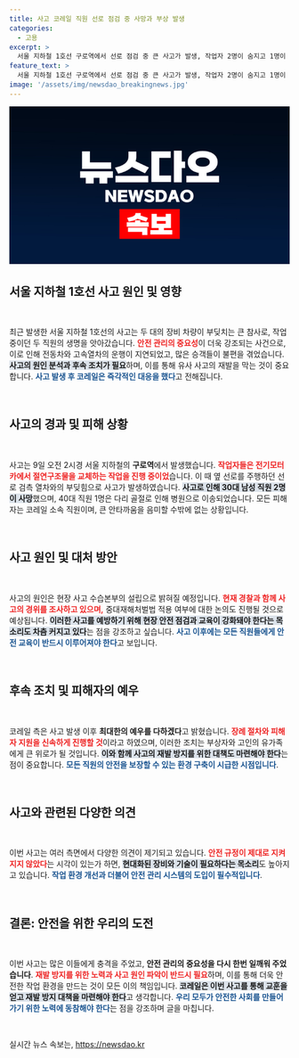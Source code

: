 ```yaml
---
title: 사고 코레일 직원 선로 점검 중 사망과 부상 발생
categories:
  - 고용
excerpt: >
  서울 지하철 1호선 구로역에서 선로 점검 중 큰 사고가 발생, 작업자 2명이 숨지고 1명이 다리 부상을 입었습니다. 코레일은 사고 원인 파악에 착수하며, 고용노동부는 중대재해처벌법 적용 여부를 검토 중입니다.
feature_text: >
  서울 지하철 1호선 구로역에서 선로 점검 중 큰 사고가 발생, 작업자 2명이 숨지고 1명이 다리 부상을 입었습니다. 코레일은 사고 원인 파악에 착수하며, 고용노동부는 중대재해처벌법 적용 여부를 검토 중입니다.
image: '/assets/img/newsdao_breakingnews.jpg'
---
```


<p><img src="/assets/img/newsdao_breakingnews.jpg" alt="koreaapp 속보" /></p>

<h2 data-ke-size="size26">서울 지하철 1호선 사고 원인 및 영향</h2>

<p data-ke-size="size16">&nbsp;</p>

<p data-ke-size="size16">최근 발생한 서울 지하철 1호선의 사고는 두 대의 장비 차량이 부딪치는 큰 참사로, 작업 중이던 두 직원의 생명을 앗아갔습니다. <b><span style="color: #ee2323;">안전 관리의 중요성</span></b>이 더욱 강조되는 사건으로, 이로 인해 전동차와 고속열차의 운행이 지연되었고, 많은 승객들이 불편을 겪었습니다. <b><span style="background-color: #21538527;">사고의 원인 분석과 후속 조치가 필요</span></b>하며, 이를 통해 유사 사고의 재발을 막는 것이 중요합니다. <b><span style="color: #1a5490;">사고 발생 후 코레일은 즉각적인 대응을 했다</span></b>고 전해집니다.</p>

<p data-ke-size="size16">&nbsp;</p>

<h2 data-ke-size="size26">사고의 경과 및 피해 상황</h2>

<p data-ke-size="size16">&nbsp;</p>

<p data-ke-size="size16">사고는 9일 오전 2시경 서울 지하철의 <b>구로역</b>에서 발생했습니다. <b><span style="color: #ee2323;">작업자들은 전기모터카에서 절연구조물을 교체하는 작업을 진행 중이었</span></b>습니다. 이 때 옆 선로를 주행하던 선로 검측 열차와의 부딪힘으로 사고가 발생하였습니다. <b><span style="background-color: #21538527;">사고로 인해 30대 남성 직원 2명이 사망</span></b>했으며, 40대 직원 1명은 다리 골절로 인해 병원으로 이송되었습니다. 모든 피해자는 코레일 소속 직원이며, 큰 안타까움을 음미할 수밖에 없는 상황입니다.</p>

<p data-ke-size="size16">&nbsp;</p>

<h2 data-ke-size="size26">사고 원인 및 대처 방안</h2>

<p data-ke-size="size16">&nbsp;</p>

<p data-ke-size="size16">사고의 원인은 현장 사고 수습본부의 설립으로 밝혀질 예정입니다. <b><span style="color: #ee2323;">현재 경찰과 함께 사고의 경위를 조사하고 있으며,</span></b> 중대재해처벌법 적용 여부에 대한 논의도 진행될 것으로 예상됩니다. <b><span style="background-color: #21538527;">이러한 사고를 예방하기 위해 현장 안전 점검과 교육이 강화돼야 한다는 목소리도 차츰 커지고 있다</span></b>는 점을 강조하고 싶습니다. <b><span style="color: #1a5490;">사고 이후에는 모든 직원들에게 안전 교육이 반드시 이루어져야 한다</span></b>고 보입니다.</p>

<p data-ke-size="size16">&nbsp;</p>

<h2 data-ke-size="size26">후속 조치 및 피해자의 예우</h2>

<p data-ke-size="size16">&nbsp;</p>

<p data-ke-size="size16">코레일 측은 사고 발생 이후 <b>최대한의 예우를 다하겠다</b>고 밝혔습니다. <b><span style="color: #ee2323;">장례 절차와 피해자 지원을 신속하게 진행할 것</span></b>이라고 하였으며, 이러한 조치는 부상자와 고인의 유가족에게 큰 위로가 될 것입니다. <b><span style="background-color: #21538527;">이와 함께 사고의 재발 방지를 위한 대책도 마련해야 한다</span></b>는 점이 중요합니다. <b><span style="color: #1a5490;">모든 직원의 안전을 보장할 수 있는 환경 구축이 시급한 시점입니다</span></b>.</p>

<p data-ke-size="size16">&nbsp;</p>

<h2 data-ke-size="size26">사고와 관련된 다양한 의견</h2>

<p data-ke-size="size16">&nbsp;</p>

<p data-ke-size="size16">이번 사고는 여러 측면에서 다양한 의견이 제기되고 있습니다. <b><span style="color: #ee2323;">안전 규정이 제대로 지켜지지 않았다</span></b>는 시각이 있는가 하면, <b><span style="background-color: #21538527;">현대화된 장비와 기술이 필요하다는 목소리</span></b>도 높아지고 있습니다. <b><span style="color: #1a5490;">작업 환경 개선과 더불어 안전 관리 시스템의 도입이 필수적입니다</span></b>.</p>

<p data-ke-size="size16">&nbsp;</p>

<h2 data-ke-size="size26">결론: 안전을 위한 우리의 도전</h2>

<p data-ke-size="size16">&nbsp;</p>

<p data-ke-size="size16">이번 사고는 많은 이들에게 충격을 주었고, <b>안전 관리의 중요성을 다시 한번 일깨워 주었습니다</b>. <b><span style="color: #ee2323;">재발 방지를 위한 노력과 사고 원인 파악이 반드시 필요</span></b>하며, 이를 통해 더욱 안전한 작업 환경을 만드는 것이 모든 이의 책임입니다. <b><span style="background-color: #21538527;">코레일은 이번 사고를 통해 교훈을 얻고 재발 방지 대책을 마련해야 한다</span></b>고 생각합니다. <b><span style="color: #1a5490;">우리 모두가 안전한 사회를 만들어 가기 위한 노력에 동참해야 한다</span></b>는 점을 강조하며 글을 마칩니다.</p> 

<p data-ke-size="size16">&nbsp;</p>
실시간 뉴스 속보는, <a href="https://newsdao.kr" rel="dofollow">https://newsdao.kr</a>


